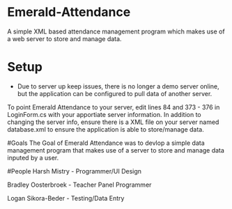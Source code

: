 # Emerald-Attendance
A simple XML based attendance management program which makes use of a web server to store and manage data.

# Setup
- Due to server up keep issues, there is no longer a demo server online, but the application can be configured to pull data of another server. 

To point Emerald Attendance to your server, edit lines 84 and 373 - 376  in LoginForm.cs with your apportiate server information. In addition to changing the server info, ensure there is a XML file on your server named database.xml to ensure the application is able to store/manage data.


#Goals
The Goal of Emerald Attendance was to devlop a simple data management program that makes use of a server to store and manage data inputed by a user.

#People
Harsh Mistry - Programmer/UI Design 

Bradley Oosterbroek - Teacher Panel Programmer 

Logan Sikora-Beder - Testing/Data Entry 

